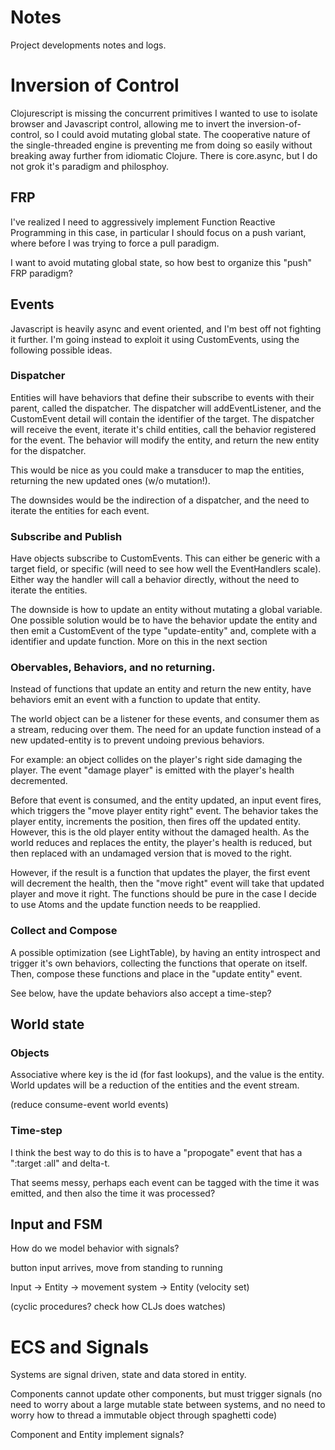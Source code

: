 # Notes

Project developments notes and logs.

# Inversion of Control

Clojurescript is missing the concurrent primitives I wanted to use to isolate browser and Javascript control, allowing me to invert the inversion-of-control, so I could avoid mutating global state. The cooperative nature of the single-threaded engine is preventing me from doing so easily without breaking away further from idiomatic Clojure. There is core.async, but I do not grok it's paradigm and philosphoy.

## FRP

I've realized I need to aggressively implement Function Reactive Programming in this case, in particular I should focus on a push variant, where before I was trying to force a pull paradigm.

I want to avoid mutating global state, so how best to organize this "push" FRP paradigm?

## Events

Javascript is heavily async and event oriented, and I'm best off not fighting it further. I'm going instead to exploit it using CustomEvents, using the following possible ideas.

### Dispatcher

Entities will have behaviors that define their subscribe to events with their parent, called the dispatcher. The dispatcher will addEventListener, and the CustomEvent detail will contain the identifier of the target. The dispatcher will receive the event, iterate it's child entities, call the behavior registered for the event. The behavior will modify the entity, and return the new entity for the dispatcher.

This would be nice as you could make a transducer to map the entities, returning the new updated ones (w/o mutation!).

The downsides would be the indirection of a dispatcher, and the need to iterate the entities for each event.

### Subscribe and Publish

Have objects subscribe to CustomEvents. This can either be generic with a target field, or specific (will need to see how well the EventHandlers scale). Either way the handler will call a behavior directly, without the need to iterate the entities.

The downside is how to update an entity without mutating a global variable. One possible solution would be to have the behavior update the entity and then emit a CustomEvent of the type "update-entity" and, complete with a identifier and update function. More on this in the next section

### Obervables, Behaviors, and no returning.

Instead of functions that update an entity and return the new entity, have behaviors emit an event with a function to update that entity.

The world object can be a listener for these events, and consumer them as a stream, reducing over them. The need for an update function instead of a new updated-entity is to prevent undoing previous behaviors.

For example: an object collides on the player's right side damaging the player. The event "damage player" is emitted with the player's health decremented.

Before that event is consumed, and the entity updated, an input event fires, which triggers the "move player entity right" event. The behavior takes the player entity, increments the position, then fires off the updated entity. However, this is the old player entity without the damaged health. As the world reduces and replaces the entity, the player's health is reduced, but then replaced with an undamaged version that is moved to the right.

However, if the result is a function that updates the player, the first event will decrement the health, then the "move right" event will take that updated player and move it right. The functions should be pure in the case I decide to use Atoms and the update function needs to be reapplied.

### Collect and Compose

A possible optimization (see LightTable), by having an entity introspect and trigger it's own behaviors, collecting the functions that operate on itself. Then, compose these functions and place in the "update entity" event.

See below, have the update behaviors also accept a time-step?

## World state

### Objects

Associative where key is the id (for fast lookups), and the value is the entity. World updates will be a reduction of the entities and the event stream.

(reduce consume-event world events)

### Time-step

I think the best way to do this is to have a "propogate" event that has a ":target :all" and delta-t.

That seems messy, perhaps each event can be tagged with the time it was emitted, and then also the time it was processed?

## Input and FSM

How do we model behavior with signals?

button input arrives, move from standing to running

Input ->
Entity -> movement system -> Entity (velocity set)

(cyclic procedures? check how CLJs does watches)

# ECS and Signals
Systems are signal driven, state and data stored in entity.

Components cannot update other components, but must trigger signals (no need to worry about a large mutable state between systems, and no need to worry how to thread a immutable object through spaghetti code)

Component and Entity implement signals?
